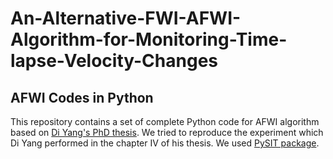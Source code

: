# An-Alternative-FWI-AFWI-Algorithm-for-Monitoring-Time-lapse-Velocity-Changes
## AFWI Codes in Python
This repository contains a set of complete Python code for AFWI algorithm based on [Di Yang's PhD thesis](https://dspace.mit.edu/handle/1721.1/95558?show=full). We tried to reproduce the experiment which Di Yang performed in the chapter IV of his thesis. We used [PySIT package](http://pysit.org/).
